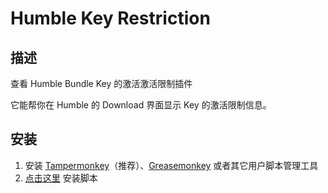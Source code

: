 # Humble Key Restriction

## 描述

查看 Humble Bundle Key 的激活激活限制插件

它能帮你在 Humble 的 Download 界面显示 Key 的激活限制信息。

## 安装

1. 安装 [Tampermonkey](https://tampermonkey.net/)（推荐）、[Greasemonkey](http://www.greasespot.net/) 或者其它用户脚本管理工具
2. [点击这里](https://github.com/LydiaAgute/Skip-reCAPTCHA/raw/master/Skip-reCAPTCHA.user.js) 安装脚本
